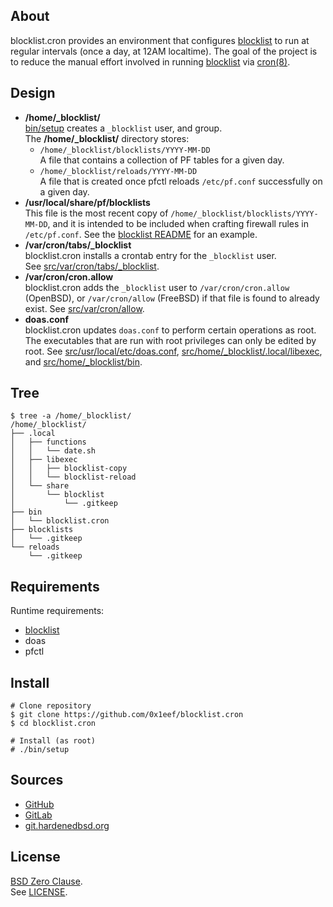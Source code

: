 ## About

blocklist.cron provides an environment that
configures
[blocklist](https://github.com/0x1eef/blocklist#readme)
to run at regular intervals (once a day, at 12AM localtime).
The goal of the project is to reduce the manual effort involved
in running
[blocklist](https://github.com/0x1eef/blocklist#readme)
via [cron(8)](https://man.freebsd.org/cgi/man.cgi?cron(8)).

## Design

* **/home/_blocklist/** <br>
  [bin/setup](bin/setup) creates a `_blocklist` user, and group. <br>
  The **/home/_blocklist/** directory stores:
    * `/home/_blocklist/blocklists/YYYY-MM-DD` <br>
    A file that contains a collection of PF tables for a given day.
    * `/home/_blocklist/reloads/YYYY-MM-DD` <br>
    A file that is created once pfctl reloads `/etc/pf.conf` successfully
    on a given day.
* **/usr/local/share/pf/blocklists** <br>
  This file is the most recent copy of `/home/_blocklist/blocklists/YYYY-MM-DD`,
  and it is intended to be included when crafting firewall rules in `/etc/pf.conf`.
  See the
  [blocklist README](https://github.com/0x1eef/blocklist#readme)
  for an example.
* **/var/cron/tabs/_blocklist** <br>
  blocklist.cron installs a crontab entry for the `_blocklist` user. <br>
  See [src/var/cron/tabs/_blocklist](src/var/cron/tabs/_blocklist).
* **/var/cron/cron.allow** <br>
  blocklist.cron adds the `_blocklist` user to `/var/cron/cron.allow` (OpenBSD),
  or `/var/cron/allow` (FreeBSD) if that file is found to already exist.
  See [src/var/cron/allow](src/var/cron/allow).
* **doas.conf** <br>
  blocklist.cron updates `doas.conf` to perform certain operations as root.
  The executables that are run with root privileges can only be edited by root.
  See [src/usr/local/etc/doas.conf](src/usr/local/etc/doas.conf),
  [src/home/_blocklist/.local/libexec](src/home/_blocklist/.local/libexec), and
  [src/home/_blocklist/bin](src/home/_blocklist/bin).

## Tree

    $ tree -a /home/_blocklist/
    /home/_blocklist/
    ├── .local
    │   ├── functions
    │   │   └── date.sh
    │   ├── libexec
    │   │   ├── blocklist-copy
    │   │   └── blocklist-reload
    │   └── share
    │       └── blocklist
    │           └── .gitkeep
    ├── bin
    │   └── blocklist.cron
    ├── blocklists
    │   └── .gitkeep
    └── reloads
        └── .gitkeep

## Requirements

Runtime requirements:

* [blocklist](https://github.com/0x1eef/blocklist#readme)
* doas
* pfctl

## Install

    # Clone repository
    $ git clone https://github.com/0x1eef/blocklist.cron
    $ cd blocklist.cron

    # Install (as root)
    # ./bin/setup

## Sources

* [GitHub](https://github.com/0x1eef/blocklist.cron)
* [GitLab](https://gitlab.com/0x1eef/blocklist.cron)
* [git.hardenedbsd.org](https://git.hardenedbsd.org/0x1eef/blocklist.cron)

## License

[BSD Zero Clause](https://choosealicense.com/licenses/0bsd/).
<br>
See [LICENSE](./LICENSE).
